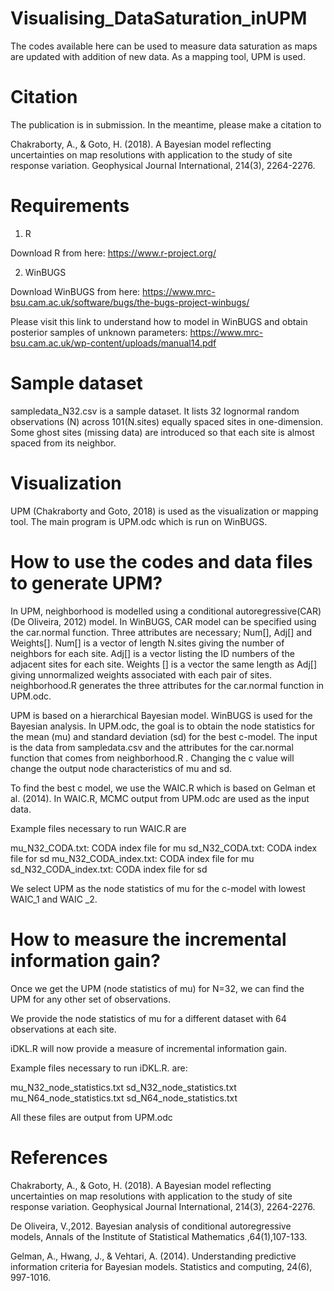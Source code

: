 # Visualising_DataSaturation_inUPM

The codes available here can be used to measure data saturation as maps are updated with addition of new data. As a mapping tool, UPM is used. 

# Citation

The publication is in submission. In the meantime, please make a citation to 

Chakraborty, A., & Goto, H. (2018). A Bayesian model reflecting uncertainties on map resolutions with application to the study of site response variation. Geophysical Journal International, 214(3), 2264-2276.

# Requirements

1. R 

Download R from here: https://www.r-project.org/

2. WinBUGS

Download WinBUGS from here: https://www.mrc-bsu.cam.ac.uk/software/bugs/the-bugs-project-winbugs/

Please visit this link to understand how to model in WinBUGS and obtain posterior samples of unknown parameters: https://www.mrc-bsu.cam.ac.uk/wp-content/uploads/manual14.pdf

# Sample dataset

sampledata_N32.csv is a sample dataset. It lists 32 lognormal random observations (N) across 101(N.sites) equally spaced sites in one-dimension. Some ghost sites (missing data) are introduced so that each site is almost spaced from its neighbor.

# Visualization

UPM (Chakraborty and Goto, 2018) is used as the visualization or mapping tool. The main program is UPM.odc which is run on WinBUGS. 

# How to use the codes and data files to generate UPM? 

In UPM, neighborhood is modelled using a conditional autoregressive(CAR)(De Oliveira, 2012) model. In WinBUGS, CAR model can be specified using the car.normal function. Three attributes are necessary; Num[],  Adj[] and Weights[]. Num[] is a vector of length N.sites giving the number of neighbors for each site. Adj[] is a vector listing the ID numbers of the adjacent sites for each site. Weights [] is a vector the same length as Adj[] giving unnormalized weights associated with each pair of sites. neighborhood.R generates the three attributes for the car.normal function in UPM.odc. 

UPM is based on a hierarchical Bayesian model. WinBUGS is used for the Bayesian analysis. In UPM.odc, the goal is to obtain the node statistics for the mean (mu) and standard deviation (sd) for the best c-model. The input is the data from sampledata.csv and the attributes for the car.normal function that comes from neighborhood.R . Changing the c value will change the output node characteristics of mu and sd. 

To find the best c model, we use the WAIC.R which is based on Gelman et al. (2014). 
In WAIC.R, MCMC output from UPM.odc are used as the input data. 

Example files necessary to run WAIC.R are 

mu_N32_CODA.txt: CODA index file for mu
sd_N32_CODA.txt: CODA index file for sd
mu_N32_CODA_index.txt: CODA index file for mu
sd_N32_CODA_index.txt: CODA index file for sd

We select UPM as the node statistics of mu for the c-model with lowest WAIC_1 and WAIC _2. 

# How to measure the incremental information gain? 

Once we get the UPM (node statistics of mu) for N=32, we can find the UPM for any other set of observations. 

We provide the node statistics of mu for a different dataset with 64 observations at each site. 

iDKL.R will now provide a measure of incremental information gain. 

Example files necessary to run iDKL.R. are: 

mu_N32_node_statistics.txt
sd_N32_node_statistics.txt
mu_N64_node_statistics.txt
sd_N64_node_statistics.txt

All these files are output from UPM.odc

# References 

Chakraborty, A., & Goto, H. (2018). A Bayesian model reflecting uncertainties on map resolutions with application to the study of site response variation. Geophysical Journal International, 214(3), 2264-2276.

De Oliveira, V.,2012. Bayesian analysis of conditional autoregressive models, Annals of the Institute of Statistical Mathematics ,64(1),107-133.

Gelman, A., Hwang, J., & Vehtari, A. (2014). Understanding predictive information criteria for Bayesian models. Statistics and computing, 24(6), 997-1016.



